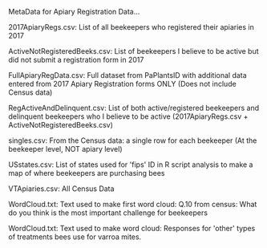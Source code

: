 MetaData for Apiary Registration Data...



2017ApiaryRegs.csv: List of all beekeepers who registered their apiaries in 2017

ActiveNotRegisteredBeeks.csv: List of beekeepers I believe to be active but did not submit a registration form in 2017

FullApiaryRegData.csv: Full dataset from PaPlantsID with additional data entered from 2017 Apiary Registration forms ONLY (Does not include Census data)

RegActiveAndDelinquent.csv: List of both active/registered beekeepers and delinquent beekeepers who I believe to be active (2017ApiaryRegs.csv + ActiveNotRegisteredBeeks.csv)

singles.csv: From the Census data: a single row for each beekeeper (At the beekeeper level, NOT apiary level)

USstates.csv: List of states used for 'fips' ID in R script analysis to make a map of where beekeepers are purchasing bees

VTApiaries.csv: All Census Data

WordCloud.txt: Text used to make first word cloud: Q.10 from census: What do you think is the most important challenge for beekeepers

WordCloud.txt: Text used to make word cloud: Responses for 'other' types of treatments bees use for varroa mites. 